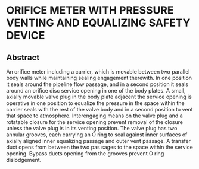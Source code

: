 # ORIFICE METER WITH PRESSURE VENTING AND EQUALIZING SAFETY DEVICE

## Abstract
An orifice meter including a carrier, which is movable between two parallel body walls while maintaining sealing engagement therewith. In one position it seals around the pipeline flow passage, and in a second position it seals around an orifice disc service opening in one of the body plates. A small, axially movable valve plug in the body plate adjacent the service opening is operative in one position to equalize the pressure in the space within the carrier seals with the rest of the valve body and in a second position to vent that space to atmosphere. Interengaging means on the valve plug and a rotatable closure for the service opening prevent removal of the closure unless the valve plug is in its venting position. The valve plug has two annular grooves, each carrying an O ring to seal against inner surfaces of axially aligned inner equalizing passage and outer vent passage. A transfer duct opens from between the two pas sages to the space within the service opening. Bypass ducts opening from the grooves prevent O ring dislodgement.